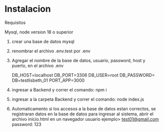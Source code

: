 <h1>Instalacion</h1>

<p>Requisitos</p>
<p>Mysql, node version 18 o superior</p>

1. crear una base de datos mysql
2. renombrar el archivo .env.test por .env
3. Agregar el nombre de la base de datos, usuario, password, host y puerto, en el archivo .env

    DB_HOST=localhost
    DB_PORT=3306
    DB_USER=root
    DB_PASSWORD=
    DB=testlisbeth_01
    PORT_APP=3000

4. ingresar a Backend y correr el comando:
  npm i
5. ingresar a la carpeta Backend y correr el comando:
   node index.js

6. Automaticamento si los accesos a la base de datos estan correctos, se registraran datos en la base de datos para ingresar al sistema, abrir el archivo inicio.html en un navegador
    usuario ejemplo> test01@gmail.com
    password:  123



